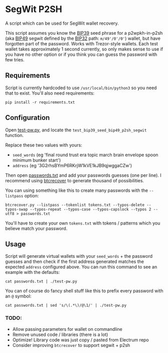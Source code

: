 # SegWit P2SH

A script which can be used for SegWit wallet recovery.

This script assumes you know the [BIP39](https://github.com/bitcoin/bips/blob/master/bip-0039.mediawiki) seed phrase for a p2wpkh-in-p2sh (aka [BIP49](https://github.com/bitcoin/bips/blob/master/bip-0049.mediawiki) segwit defined by the [BIP32](https://github.com/bitcoin/bips/blob/master/bip-0032.mediawiki) path: `m/49'/0'/0'`) wallet, but have forgotten part of the password.  Works with Trezor-style wallets.  Each test wallet takes approximately 1 second currently, so only makes sense to use if you have no other option or if you think you can guess the password with few tries.

## Requirements

Script is currently hardcoded to use `/usr/local/bin/python3` so you need that to exist.  You'll also need requirements:

    pip install -r requirements.txt

## Configuration

Open [test-pw.py](test-pw.py), and locate the `test_bip39_seed_bip49_p2sh_segwit` function.

Replace these two values with yours:

* `seed_words` (eg 'final round trust era topic march brain envelope spoon minimum bunker start')
* `address` (eg '3G2rhsBYmP6RKrjW1kVE1kJB9qjwggaCZw')

Then open [passwords.txt](passwords.txt) and add your passwords guesses (one per line).
I recommend using [btcrecover](https://github.com/gurnec/btcrecover) to generate thousand of possibilities.

You can using something like this to create many passwords with the `--listpass` option:

    btcrecover.py --listpass --tokenlist tokens.txt --typos-delete --typos-swap --typos-repeat --typos-case --typos-capslock --typos 2 --utf8 > passwords.txt

You'll have to create your own `tokens.txt` with tokens / patterns which you believe match your password.


## Usage

Script will generate virtual wallets with your `seed_words` + the password guesses and then check if the first address generated matches the expected `address` configured above.  You can run this command to see an example with the defaults:

    cat passwords.txt | ./test-pw.py


You can of course do fancy shell stuff like this to prefix every password with an `@` symbol:

    cat passwords.txt | sed 's/\(.*\)/@\1/' | ./test-pw.py


### TODO:

* Allow passing parameters for wallet on commandline
* Remove unused code / libraries (there is a lot)
* Optimize!  Library code was just copy / pasted from Electrum repo
* Consider improving `btcrecover` to support segwit + p2sh
